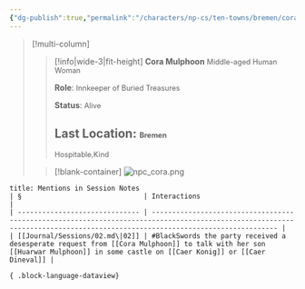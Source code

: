 ```yaml
---
{"dg-publish":true,"permalink":"/characters/np-cs/ten-towns/bremen/cora-mulphoon/"}
---
```


>[!multi-column]
>> [!info|wide-3|fit-height] **Cora Mulphoon**
>> <span style="font-size: 0.8rem;">Middle-aged Human Woman</span>
>>
>>**Role**:
>><span style="font-size: 0.8rem;">Innkeeper of Buried Treasures</span>
>>
>>**Status**:
>><span style="font-size: 0.8rem;">Alive</span> 
>>
>>**Last Location**:
>><span style="font-size: 0.8rem;">Bremen</span>
>>  ---
>>  <span style="font-size: 0.8rem;">Hospitable,Kind</span>
>
>> [!blank-container]
>> ![npc_cora.png](/img/user/_attachments/npcs/npc_cora.png)
> 


````ad-example
title: Mentions in Session Notes
| §                              | Interactions                                                                                                                                                                |
| ------------------------------ | --------------------------------------------------------------------------------------------------------------------------------------------------------------------------- |
| [[Journal/Sessions/02.md\|02]] | #BlackSwords the party received a desesperate request from [[Cora Mulphoon]] to talk with her son [[Huarwar Mulphoon]] in some castle on [[Caer Konig]] or [[Caer Dineval]] |

{ .block-language-dataview}
````

